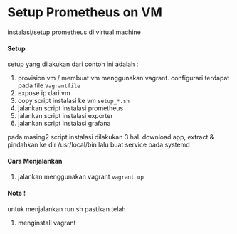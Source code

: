 # Setup Prometheus on VM
instalasi/setup prometheus di virtual machine

#### Setup
setup yang dilakukan dari contoh ini adalah :
1) provision vm / membuat vm menggunakan vagrant. configurari terdapat pada file `Vagrantfile`
2) expose ip dari vm
3) copy script instalasi ke vm `setup_*.sh`
4) jalankan script instalasi prometheus
5) jalankan script instalasi exporter
6) jalankan script instalasi grafana

pada masing2 script instalasi dilakukan 3 hal. download app, extract & pindahkan ke dir /usr/local/bin lalu buat service pada systemd

#### Cara Menjalankan
1) jalankan menggunakan vagrant
`vagrant up`
#### Note !
untuk menjalankan run.sh pastikan telah
1) menginstall vagrant
